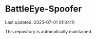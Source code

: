 # BattleEye-Spoofer

Last updated: 2025-07-01 01:04:11

This repository is automatically maintained.

